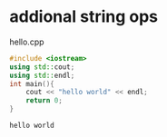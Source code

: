 # addional string ops
hello.cpp 
```cpp
#include <iostream>
using std::cout;
using std::endl;
int main(){
    cout << "hello world" << endl;
    return 0;
}
```
```
hello world
```